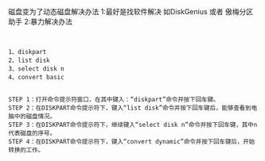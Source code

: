 


磁盘变为了动态磁盘解决办法
1:最好是找软件解决 如DiskGenius 或者 傲梅分区助手
2:暴力解决办法
```


1、diskpart
2、list disk
3、select disk n
4、convert basic


STEP 1：打开命令提示符窗口，在其中键入：“diskpart”命令并按下回车键。  
STEP 2：在DISKPART命令提示符下，键入“list disk”命令并按下回车键后，能够查看到电脑中的磁盘情况。 
STEP 3：在DISKPART命令提示符下，继续键入“select disk n”命令并按下回车键，其中n代表磁盘的序号。 
STEP 4：在DISKPART命令提示符下，键入“convert dynamic”命令并按下回车键后，开始转换的工作。

```